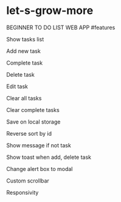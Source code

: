 # let-s-grow-more
BEGINNER  TO DO LIST WEB APP
#features

 Show tasks list
 
 Add new task
 
 Complete task
 
 Delete task
 
 Edit task
 
 
 Clear all tasks
 
 Clear complete tasks
 
 Save on local storage
 
 Reverse sort by id
 
 Show message if not task
 
 Show toast when add, delete task
 
 Change alert box to modal
 
 Custom scrollbar
 
 Responsivity
